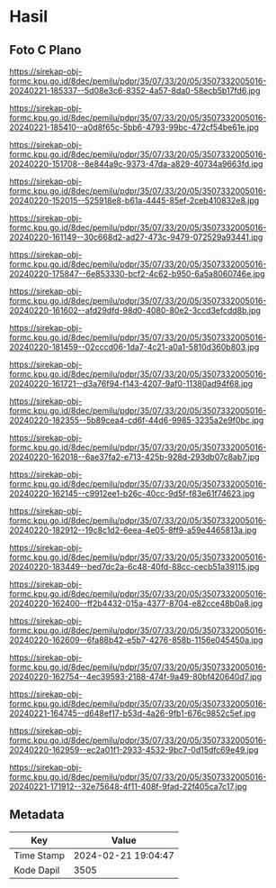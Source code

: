 # Hasil

## Foto C Plano

https://sirekap-obj-formc.kpu.go.id/8dec/pemilu/pdpr/35/07/33/20/05/3507332005016-20240221-185337--5d08e3c6-8352-4a57-8da0-58ecb5b17fd6.jpg

https://sirekap-obj-formc.kpu.go.id/8dec/pemilu/pdpr/35/07/33/20/05/3507332005016-20240221-185410--a0d8f65c-5bb6-4793-99bc-472cf54be61e.jpg

https://sirekap-obj-formc.kpu.go.id/8dec/pemilu/pdpr/35/07/33/20/05/3507332005016-20240220-151708--8e844a9c-9373-47da-a829-40734a9663fd.jpg

https://sirekap-obj-formc.kpu.go.id/8dec/pemilu/pdpr/35/07/33/20/05/3507332005016-20240220-152015--525918e8-b61a-4445-85ef-2ceb410832e8.jpg

https://sirekap-obj-formc.kpu.go.id/8dec/pemilu/pdpr/35/07/33/20/05/3507332005016-20240220-161149--30c668d2-ad27-473c-9479-072529a93441.jpg

https://sirekap-obj-formc.kpu.go.id/8dec/pemilu/pdpr/35/07/33/20/05/3507332005016-20240220-175847--6e853330-bcf2-4c62-b950-6a5a8060746e.jpg

https://sirekap-obj-formc.kpu.go.id/8dec/pemilu/pdpr/35/07/33/20/05/3507332005016-20240220-161602--afd29dfd-98d0-4080-80e2-3ccd3efcdd8b.jpg

https://sirekap-obj-formc.kpu.go.id/8dec/pemilu/pdpr/35/07/33/20/05/3507332005016-20240220-181459--02cccd06-1da7-4c21-a0a1-5810d360b803.jpg

https://sirekap-obj-formc.kpu.go.id/8dec/pemilu/pdpr/35/07/33/20/05/3507332005016-20240220-161721--d3a76f94-f143-4207-9af0-11380ad94f68.jpg

https://sirekap-obj-formc.kpu.go.id/8dec/pemilu/pdpr/35/07/33/20/05/3507332005016-20240220-182355--5b89cea4-cd6f-44d6-9985-3235a2e9f0bc.jpg

https://sirekap-obj-formc.kpu.go.id/8dec/pemilu/pdpr/35/07/33/20/05/3507332005016-20240220-162018--6ae37fa2-e713-425b-928d-293db07c8ab7.jpg

https://sirekap-obj-formc.kpu.go.id/8dec/pemilu/pdpr/35/07/33/20/05/3507332005016-20240220-162145--c9912ee1-b26c-40cc-9d5f-f83e61f74623.jpg

https://sirekap-obj-formc.kpu.go.id/8dec/pemilu/pdpr/35/07/33/20/05/3507332005016-20240220-182912--19c8c1d2-6eea-4e05-8ff9-a59e4465813a.jpg

https://sirekap-obj-formc.kpu.go.id/8dec/pemilu/pdpr/35/07/33/20/05/3507332005016-20240220-183449--bed7dc2a-6c48-40fd-88cc-cecb51a39115.jpg

https://sirekap-obj-formc.kpu.go.id/8dec/pemilu/pdpr/35/07/33/20/05/3507332005016-20240220-162400--ff2b4432-015a-4377-8704-e82cce48b0a8.jpg

https://sirekap-obj-formc.kpu.go.id/8dec/pemilu/pdpr/35/07/33/20/05/3507332005016-20240220-162609--6fa88b42-e5b7-4276-858b-1156e045450a.jpg

https://sirekap-obj-formc.kpu.go.id/8dec/pemilu/pdpr/35/07/33/20/05/3507332005016-20240220-162754--4ec39593-2188-474f-9a49-80bf420640d7.jpg

https://sirekap-obj-formc.kpu.go.id/8dec/pemilu/pdpr/35/07/33/20/05/3507332005016-20240221-164745--d648ef17-b53d-4a26-9fb1-676c9852c5ef.jpg

https://sirekap-obj-formc.kpu.go.id/8dec/pemilu/pdpr/35/07/33/20/05/3507332005016-20240220-162959--ec2a01f1-2933-4532-9bc7-0d15dfc69e49.jpg

https://sirekap-obj-formc.kpu.go.id/8dec/pemilu/pdpr/35/07/33/20/05/3507332005016-20240221-171912--32e75648-4f11-408f-9fad-22f405ca7c17.jpg


## Metadata

| Key        | Value               |
| ---------- | ------------------- |
| Time Stamp | 2024-02-21 19:04:47 |
| Kode Dapil | 3505                |



